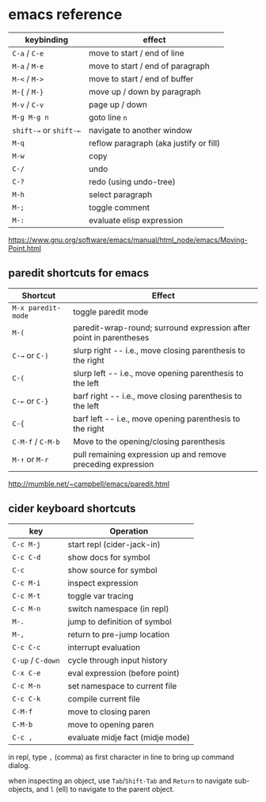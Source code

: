 # emacs reference

| keybinding | effect |
|------------|--------|
| `C-a` / `C-e` | move to start / end of line
| `M-a` / `M-e` | move to start / end of paragraph
| `M-<` / `M->` | move to start / end of buffer
| `M-{` / `M-}` | move up / down by paragraph
| `M-v` / `C-v` | page up / down
| `M-g M-g n` | goto line `n`
| `shift-→` or `shift-←` | navigate to another window
| `M-q` | reflow paragraph (aka justify or fill)
| `M-w` | copy
| `C-/` | undo
| `C-?` | redo (using undo-tree)
| `M-h` | select paragraph
| `M-;` | toggle comment
| `M-:` | evaluate elisp expression

https://www.gnu.org/software/emacs/manual/html_node/emacs/Moving-Point.html

## paredit shortcuts for emacs

| Shortcut | Effect |
|----------|--------|
| `M-x paredit-mode` | toggle paredit mode
| `M-(`	| paredit-wrap-round; surround expression after point in parentheses
| `C-→` or `C-)` | slurp right -- i.e., move closing parenthesis to the right
| `C-(` | slurp left -- i.e., move opening parenthesis to the left
| `C-←` or `C-}` | barf right -- i.e., move closing parenthesis to the left
| `C-{` | barf left -- i.e., move opening parenthesis to the right
| `C-M-f` / `C-M-b` | Move to the opening/closing parenthesis
| `M-↑` or `M-r` | pull remaining expression up and remove preceding expression

http://mumble.net/~campbell/emacs/paredit.html

## cider keyboard shortcuts

| key | Operation |
|-----|-----------|
| `C-c M-j` | start repl (cider-jack-in)
| `C-c C-d` | show docs for symbol
| `C-c ` | show source for symbol
| `C-c M-i` | inspect expression
| `C-c M-t` | toggle var tracing
| `C-c M-n` | switch namespace (in repl)
| `M-.` | jump to definition of symbol
| `M-,` | return to pre-jump location
| `C-c C-c` | interrupt evaluation
| `C-up` / `C-down` | cycle through input history
| `C-x C-e` | eval expression (before point)
| `C-c M-n` | set namespace to current file
| `C-c C-k` | compile current file
| `C-M-f` | move to closing paren
| `C-M-b` | move to opening paren
| `C-c ,` | evaluate midje fact (midje mode)

in repl, type `,` (comma) as first character in line to bring up command dialog.

when inspecting an object, use `Tab`/`Shift-Tab` and `Return` to navigate sub-objects, and `l` (ell) to navigate to the parent object.
